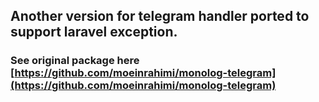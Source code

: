 ## Another version for telegram handler ported to support laravel exception.

### See original package here [https://github.com/moeinrahimi/monolog-telegram](https://github.com/moeinrahimi/monolog-telegram)
